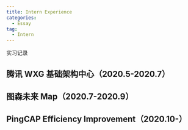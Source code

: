```yaml
---
title: Intern Experience
categories:
  - Essay
tag:
  - Intern
---
```


实习记录

## 腾讯 WXG 基础架构中心（2020.5-2020.7）

## 图森未来 Map（2020.7-2020.9）

## PingCAP Efficiency Improvement（2020.10-）


